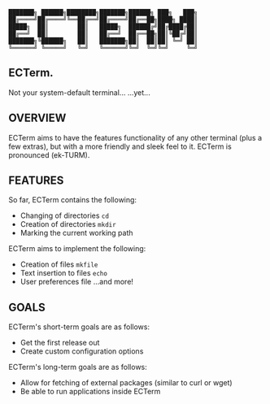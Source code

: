 ```
███████╗ ██████╗████████╗███████╗██████╗ ███╗   ███╗
██╔════╝██╔════╝╚══██╔══╝██╔════╝██╔══██╗████╗ ████║
█████╗  ██║        ██║   █████╗  ██████╔╝██╔████╔██║
██╔══╝  ██║        ██║   ██╔══╝  ██╔══██╗██║╚██╔╝██║
███████╗╚██████╗   ██║   ███████╗██║  ██║██║ ╚═╝ ██║
╚══════╝ ╚═════╝   ╚═╝   ╚══════╝╚═╝  ╚═╝╚═╝     ╚═╝
```
## ECTerm.
Not your system-default terminal...
...yet...

## OVERVIEW
ECTerm aims to have the features functionality of any other terminal (plus a few extras), but with a more friendly and sleek feel to it.
ECTerm is pronounced (ek-TURM).

## FEATURES
So far, ECTerm contains the following:
- Changing of directories `cd`
- Creation of directories `mkdir`
- Marking the current working path

ECTerm aims to implement the following:
- Creation of files `mkfile`
- Text insertion to files `echo`
- User preferences file
...and more!

## GOALS
ECTerm's short-term goals are as follows:
- Get the first release out
- Create custom configuration options

ECTerm's long-term goals are as follows:
- Allow for fetching of external packages (similar to curl or wget)
- Be able to run applications inside ECTerm
